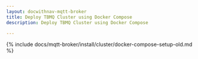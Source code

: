 ```yaml
---
layout: docwithnav-mqtt-broker
title: Deploy TBMQ Cluster using Docker Compose
description: Deploy TBMQ Cluster using Docker Compose

---
```


{% include docs/mqtt-broker/install/cluster/docker-compose-setup-old.md %}

